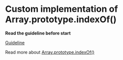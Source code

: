 # Custom implementation of Array.prototype.indexOf()

**Read the guideline before start**

[Guideline](https://github.com/mate-academy/js_task-guideline/blob/master/README.md)

Read more about [Array.prototype.indexOf()](https://developer.mozilla.org/en-US/docs/Web/JavaScript/Reference/Global_Objects/Array/indexOf)
